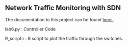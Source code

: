 ## Network Traffic Monitoring with SDN

The documentation to this project can be found <a href="https://www.dropbox.com/s/eo74ks770trldbm/Network%20Monitoring%20with%20SDN%20-%20Report.pdf?dl=0"> here </a>.


lab6.py : Controller Code

R_script.r : R script to plot the traffic through the switches.
